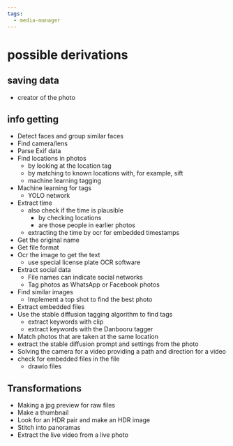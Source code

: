 ```yaml
---
tags:
  - media-manager
---
```



# possible derivations

## saving data

* creator of the photo

## info getting

* Detect faces and group similar faces
* Find camera/lens
* Parse Exif data
* Find locations in photos
  * by looking at the location tag
  * by matching to known locations with, for example, sift
  * machine learning tagging
* Machine learning for tags
  * YOLO network
* Extract time
  * also check if the time is plausible
    * by checking locations
    * are those people in earlier photos
  * extracting the time by ocr for embedded timestamps
* Get the original name
* Get file format
* Ocr the image to get the text
  * use special license plate OCR software
* Extract social data
  * File names can indicate social networks
  * Tag photos as WhatsApp or Facebook photos
* Find similar images
  * Implement a top shot to find the best photo
* Extract embedded files
* Use the stable diffusion tagging algorithm to find tags
  * extract keywords with clip
  * extract keywords with the Danbooru tagger
* Match photos that are taken at the same location
* extract the stable diffusion prompt and settings from the photo
* Solving the camera for a video providing a path and direction for a video
* check for embedded files in the file
  * drawio files

## Transformations

* Making a jpg preview for raw files
* Make a thumbnail
* Look for an HDR pair and make an HDR image
* Stitch into panoramas
* Extract the live video from a live photo
